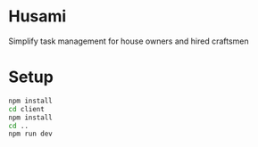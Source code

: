 # Husami

Simplify task management for house owners and hired craftsmen

# Setup

```bash
npm install
cd client
npm install
cd ..
npm run dev
```
